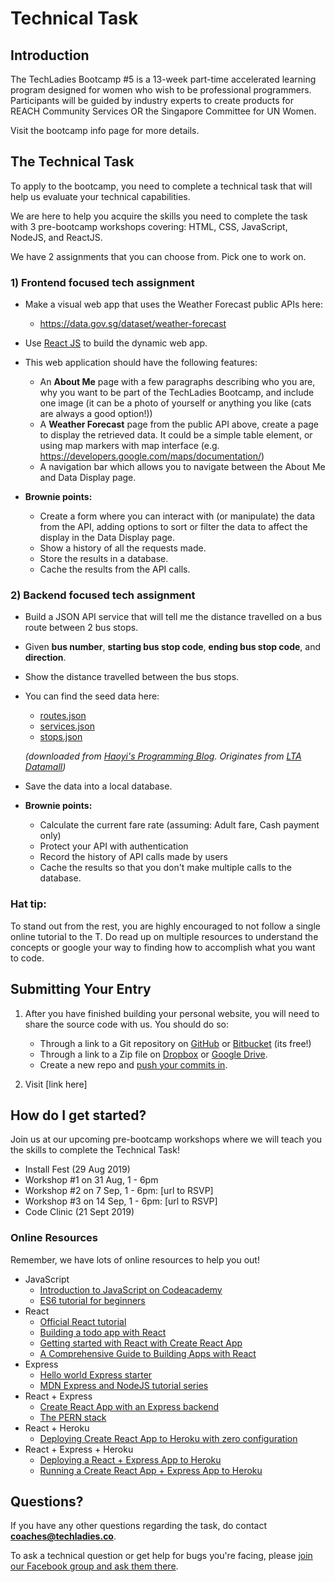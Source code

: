 # Technical Task

## Introduction

The TechLadies Bootcamp #5 is a 13-week part-time accelerated learning program designed for women who wish to be professional programmers. Participants will be guided by industry experts to create products for REACH Community Services OR the Singapore Committee for UN Women.

Visit the bootcamp info page for more details.

## The Technical Task

To apply to the bootcamp, you need to complete a technical task that will help us evaluate your technical capabilities. 

We are here to help you acquire the skills you need to complete the task with 3 pre-bootcamp workshops covering: HTML, CSS, JavaScript, NodeJS, and ReactJS. 

We have 2 assignments that you can choose from. Pick one to work on.

### 1) Frontend focused tech assignment

- Make a visual web app that uses the Weather Forecast public APIs here:
	- <https://data.gov.sg/dataset/weather-forecast>
- Use [React JS](https://reactjs.org/) to build the dynamic web app.
- This web application should have the following features:
	- An **About Me** page with a few paragraphs describing who you are, why you want to be part of the TechLadies Bootcamp, and include one image (it can be a photo of yourself or anything you like (cats are always a good option!))
	- A **Weather Forecast** page from the public API above, create a page to display the retrieved data. It could be a simple table element, or using map markers with map interface (e.g. <https://developers.google.com/maps/documentation/>)
	- A navigation bar which allows you to navigate between the About Me and Data Display page.

- **Brownie points:**
	- Create a form where you can interact with (or manipulate) the data from the API, adding options to sort or filter the data to affect the display in the Data Display page.
	- Show a history of all the requests made.
	- Store the results in a database.
	- Cache the results from the API calls.

### 2) Backend focused tech assignment

- Build a JSON API service that will tell me the distance travelled on a bus route between 2 bus stops.
- Given **bus number**, **starting bus stop code**, **ending bus stop code**, and **direction**.
- Show the distance travelled between the bus stops.
- You can find the seed data here:
	- [routes.json](./tech_task/routes.json)
	- [services.json](./tech_task/services.json)
	- [stops.json](./tech_task/stops.json)

	*(downloaded from [Haoyi's Programming Blog](http://www.lihaoyi.com/post/PlanningBusTripswithPythonSingaporesSmartNationAPIs.html). Originates from [LTA Datamall](https://www.mytransport.sg/content/mytransport/home/dataMall.html))*
- Save the data into a local database.

- **Brownie points:**
	- Calculate the current fare rate (assuming: Adult fare, Cash payment only)
	- Protect your API with authentication
	- Record the history of API calls made by users
	- Cache the results so that you don't make multiple calls to the database.

### Hat tip:

To stand out from the rest, you are highly encouraged to not follow a single online tutorial to the T. Do read up on multiple resources to understand the concepts or google your way to finding how to accomplish what you want to code.

## Submitting Your Entry

1. After you have finished building your personal website, you will need to share the source code with us. You should do so:

	- Through a link to a Git repository on [GitHub](https://github.com) or [Bitbucket](https://bitbucket.com) (its free!)
	- Through a link to a Zip file on [Dropbox](https://dropbox.com) or [Google Drive](https://drive.google.com).
	- Create a new repo and [push your commits in](https://help.github.com/en/articles/pushing-commits-to-a-remote-repository).

2. Visit [link here]

## How do I get started?

Join us at our upcoming pre-bootcamp workshops where we will teach you the skills to complete the Technical Task! 

- Install Fest (29 Aug 2019)
- Workshop #1 on 31 Aug, 1 - 6pm
- Workshop #2 on 7 Sep, 1 - 6pm: [url to RSVP]
- Workshop #3 on 14 Sep, 1 - 6pm: [url to RSVP]
- Code Clinic (21 Sept 2019)

### Online Resources

Remember, we have lots of online resources to help you out!

- JavaScript
	- [Introduction to JavaScript on Codeacademy](https://www.codecademy.com/learn/introduction-to-javascript)
	- [ES6 tutorial for beginners](https://codeburst.io/es6-tutorial-for-beginners-5f3c4e7960be)
- React
	- [Official React tutorial](https://reactjs.org/docs/hello-world.html)
	- [Building a todo app with React](https://scotch.io/tutorials/create-a-simple-to-do-app-with-react)
	- [Getting started with React with Create React App](https://github.com/facebook/create-react-app)
	- [A Comprehensive Guide to Building Apps with React](https://tylermcginnis.com/reactjs-tutorial-a-comprehensive-guide-to-building-apps-with-react/)
- Express
	- [Hello world Express starter](https://expressjs.com/en/starter/hello-world.html)
	- [MDN Express and NodeJS tutorial series](https://developer.mozilla.org/en-US/docs/Learn/Server-side/Express_Nodejs)
- React + Express
	- [Create React App with an Express backend](https://daveceddia.com/create-react-app-express-backend/)
	- [The PERN stack](https://dandreamsofcoding.com/2016/07/25/the-pern-stack/)
- React + Heroku
	- [Deploying Create React App to Heroku with zero configuration](https://blog.heroku.com/deploying-react-with-zero-configuration)
- React + Express + Heroku
	- [Deploying a React + Express App to Heroku](https://daveceddia.com/deploy-react-express-app-heroku/)
	- [Running a Create React App + Express App to Heroku](https://originmaster.com/running-create-react-app-and-express-crae-on-heroku-c39a39fe7851)


## Questions?

If you have any other questions regarding the task, do contact **coaches@techladies.co**.

To ask a technical question or get help for bugs you're facing, please [join our Facebook group and ask them there](https://www.facebook.com/groups/techladiescode).
